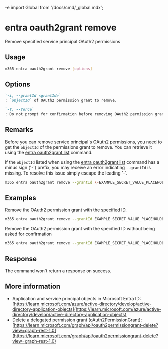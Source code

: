 -e <!-- DISCLAIMER: All secrets, passwords, and sensitive values in this document are examples only and not real credentials. -->
import Global from '/docs/cmd/_global.mdx';

# entra oauth2grant remove

Remove specified service principal OAuth2 permissions

## Usage

```sh
m365 entra oauth2grant remove [options]
```

## Options

```md definition-list
`-i, --grantId <grantId>`
: `objectId` of OAuth2 permission grant to remove.

`-f, --force`
: Do not prompt for confirmation before removing OAuth2 permission grant.
```

<Global />

## Remarks

Before you can remove service principal's OAuth2 permissions, you need to get the `objectId` of the permissions grant to remove. You can retrieve it using the [entra oauth2grant list](./oauth2grant-list.mdx) command.

If the `objectId` listed when using the [entra oauth2grant list](./oauth2grant-list.mdx) command has a minus sign ('-') prefix, you may receive an error indicating `--grantId` is missing.  To resolve this issue simply escape the leading '-'.  

```sh
m365 entra oauth2grant remove --grantId \-EXAMPLE_SECRET_VALUE_PLACEHOLDER
```

## Examples

Remove the OAuth2 permission grant with the specified ID.

```sh
m365 entra oauth2grant remove --grantId EXAMPLE_SECRET_VALUE_PLACEHOLDER
```

Remove the OAuth2 permission grant with the specified ID without being asked for confirmation

```sh
m365 entra oauth2grant remove --grantId EXAMPLE_SECRET_VALUE_PLACEHOLDER --force
```

## Response

The command won't return a response on success.

## More information

- Application and service principal objects in Microsoft Entra ID: [https://learn.microsoft.com/azure/active-directory/develop/active-directory-application-objects](https://learn.microsoft.com/azure/active-directory/develop/active-directory-application-objects)
- Delete a delegated permission grant (oAuth2PermissionGrant): [https://learn.microsoft.com/graph/api/oauth2permissiongrant-delete?view=graph-rest-1.0](https://learn.microsoft.com/graph/api/oauth2permissiongrant-delete?view=graph-rest-1.0)
